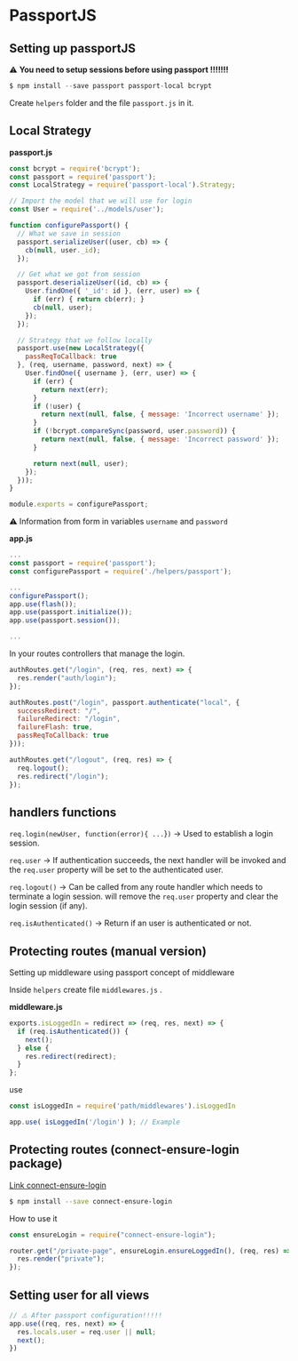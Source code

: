 # PassportJS

## Setting up passportJS

⚠️ **You need to setup sessions before using passport !!!!!!!**

```javascript
$ npm install --save passport passport-local bcrypt
```

Create `helpers` folder and the file `passport.js` in it.

## Local Strategy

**passport.js**

```javascript
const bcrypt = require('bcrypt');
const passport = require('passport');
const LocalStrategy = require('passport-local').Strategy;

// Import the model that we will use for login
const User = require('../models/user');

function configurePassport() {
  // What we save in session
  passport.serializeUser((user, cb) => {
    cb(null, user._id);
  });

  // Get what we got from session
  passport.deserializeUser((id, cb) => {
    User.findOne({ '_id': id }, (err, user) => {
      if (err) { return cb(err); }
      cb(null, user);
    });
  });

  // Strategy that we follow locally
  passport.use(new LocalStrategy({
    passReqToCallback: true
  }, (req, username, password, next) => {
    User.findOne({ username }, (err, user) => {
      if (err) {
        return next(err);
      }
      if (!user) {
        return next(null, false, { message: 'Incorrect username' });
      }
      if (!bcrypt.compareSync(password, user.password)) {
        return next(null, false, { message: 'Incorrect password' });
      }

      return next(null, user);
    });
  }));
}

module.exports = configurePassport;
```

⚠️ Information from form in variables `username` and `password`

**app.js**

```javascript
...
const passport = require('passport');
const configurePassport = require('./helpers/passport');

...
configurePassport();
app.use(flash());
app.use(passport.initialize());
app.use(passport.session());

...
```

In your routes controllers that manage the login.

```javascript
authRoutes.get("/login", (req, res, next) => {
  res.render("auth/login");
});

authRoutes.post("/login", passport.authenticate("local", {
  successRedirect: "/",
  failureRedirect: "/login",
  failureFlash: true,
  passReqToCallback: true
}));

authRoutes.get("/logout", (req, res) => {
  req.logout();
  res.redirect("/login");
});
```

## handlers functions

`req.login(newUser, function(error){ ...`}`)` -&gt; Used to establish a login session.

`req.user` -&gt; If authentication succeeds, the next handler will be invoked and the `req.user` property will be set to the authenticated user.

`req.logout()` -&gt; Can be called from any route handler which needs to terminate a login session. will remove the `req.user` property and clear the login session \(if any\).

`req.isAuthenticated()` -&gt; Return if an user is authenticated or not.

## Protecting routes \(manual version\)

Setting up middleware using passport concept of middleware

Inside `helpers` create file `middlewares.js` .

**middleware.js**

```javascript
exports.isLoggedIn = redirect => (req, res, next) => {
  if (req.isAuthenticated()) {
    next();
  } else {
    res.redirect(redirect);
  }
};
```

use

```javascript
const isLoggedIn = require('path/middlewares').isLoggedIn

app.use( isLoggedIn('/login') ); // Example
```

## Protecting routes \(connect-ensure-login package\)

[Link connect-ensure-login](https://github.com/jaredhanson/connect-ensure-login)

```bash
$ npm install --save connect-ensure-login
```

How to use it

```javascript
const ensureLogin = require("connect-ensure-login");

router.get("/private-page", ensureLogin.ensureLoggedIn(), (req, res) => {
  res.render("private");
});
```

## Setting user for all views

```javascript
// ⚠️ After passport configuration!!!!!
app.use((req, res, next) => {
  res.locals.user = req.user || null;
  next();
})
```



